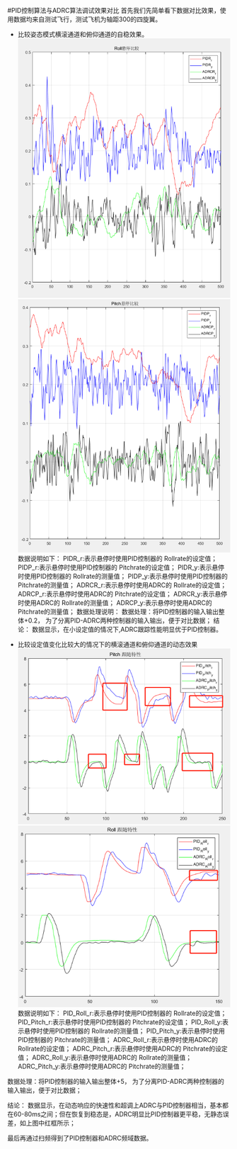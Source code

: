 #PID控制算法与ADRC算法调试效果对比
首先我们先简单看下数据对比效果，使用数据均来自测试飞行，测试飞机为轴距300的四旋翼。
* 比较姿态模式横滚通道和俯仰通道的自稳效果。
![](/assets/Roll_Stablize.png)
![](/assets/Pitch_Stablize.png)
数据说明如下：
PIDR_r:表示悬停时使用PID控制器的 Rollrate的设定值；
PIDP_r:表示悬停时使用PID控制器的 Pitchrate的设定值；
PIDR_y:表示悬停时使用PID控制器的 Rollrate的测量值；
PIDP_y:表示悬停时使用PID控制器的 Pitchrate的测量值；
ADRCR_r:表示悬停时使用ADRC的 Rollrate的设定值；
ADRCP_r:表示悬停时使用ADRC的 Pitchrate的设定值；
ADRCR_y:表示悬停时使用ADRC的 Rollrate的测量值；
ADRCP_y:表示悬停时使用ADRC的 Pitchrate的测量值；
数据处理说明：
数据处理：将PID控制器的输入输出整体+0.2， 为了分离PID-ADRC两种控制器的输入输出，便于对比数据；
结论：
数据显示，在小设定值的情况下,ADRC跟踪性能明显优于PID控制器。

* 比较设定值变化比较大的情况下的横滚通道和俯仰通道的动态效果
![](/assets/Roll_Resp.png)
![](/assets/Pitch_Resp.png)
数据说明如下：
PID_Roll_r:表示悬停时使用PID控制器的 Rollrate的设定值；
PID_Pitch_r:表示悬停时使用PID控制器的 Pitchrate的设定值；
PID_Roll_y:表示悬停时使用PID控制器的 Rollrate的测量值；
PID_Pitch_y:表示悬停时使用PID控制器的 Pitchrate的测量值；
ADRC_Roll_r:表示悬停时使用ADRC的 Rollrate的设定值；
ADRC_Pitch_r:表示悬停时使用ADRC的 Pitchrate的设定值；
ADRC_Roll_y:表示悬停时使用ADRC的 Rollrate的测量值；
ADRC_Pitch_y:表示悬停时使用ADRC的 Pitchrate的测量值；

数据处理：将PID控制器的输入输出整体+5， 为了分离PID-ADRC两种控制器的输入输出，便于对比数据；

结论：
数据显示，在动态响应的快速性和超调上ADRC与PID控制器相当，基本都在60-80ms之间；但在恢复到稳态是，ADRC明显比PID控制器更平稳，无静态误差，如上图中红框所示；

最后再通过扫频得到了PID控制器和ADRC频域数据。





















